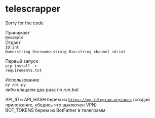 # telescrapper
Sorry for the code

Принимает<br/>
<code>@example</code><br/>
Отдает</br>
<code>ID:int Name:string Username:strnig Bio:string channel_id:int</code><br/>

Первый запуск <br/>
<code>pip install -r requirements.txt</code><br/>
  
Использование <br/>
<code>py api.py</code><br/>
либо клацаем два раза по <i>run.bat</i> <br/>

API_ID и API_HASH берем из <code>https://my.telegram.org/apps</code> (создай приложение, убедись что выключен VPN)<br/>
BOT_TOKENS берем из BotFather в телеграмм

